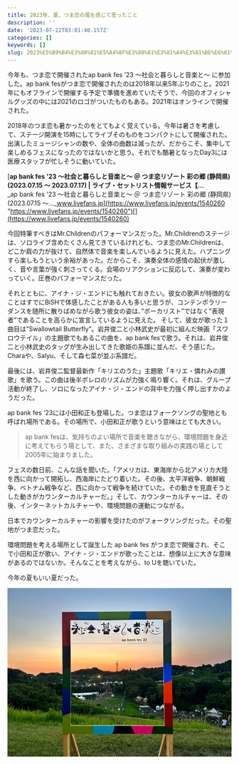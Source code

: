 ```yaml
---
title: 2023年、夏、つま恋の風を感じて思ったこと
description: ''
date: '2023-07-22T03:01:40.157Z'
categories: []
keywords: []
slug: 2023%E5%B9%B4%E3%80%81%E5%A4%8F%E3%80%81%E3%81%A4%E3%81%BE%E6%81%8B%E3%81%AE%E9%A2%A8%E3%82%92%E6%84%9F%E3%81%97%E3%82%99%E3%81%A6%E6%80%9D%E3%81%A...
---
```

今年も、つま恋で開催されたap bank fes ’23 〜社会と暮らしと音楽と〜 に参加した。ap bank fesがつま恋で開催されたのは2018年以来5年ぶりのこと。2021年にもオフラインで開催する予定で準備を進めていたそうで、今回のオフィシャルグッズの中には2021のロゴがついたものもある。2021年はオンラインで開催された。

2018年のつま恋も暑かったのをとてもよく覚えている。今年は暑さを考慮して、ステージ開演を15時にしてライブそのものをコンパクトにして開催された。出演したミュージシャンの数や、全体の曲数は減ったが、だからこそ、集中して楽しめるフェスになったのではないかと思う。それでも酷暑となったDay3には医療スタッフが忙しそうに動いていた。

[**ap bank fes '23 ～社会と暮らしと音楽と～ ＠ つま恋リゾート 彩の郷 (静岡県) (2023.07.15 ～ 2023.07.17) | ライブ・セットリスト情報サービス【…**  
_ap bank fes '23 ～社会と暮らしと音楽と～ ＠ つま恋リゾート 彩の郷 (静岡県) (2023.07.15 ～…_www.livefans.jp](https://www.livefans.jp/events/1540260 "https://www.livefans.jp/events/1540260")[](https://www.livefans.jp/events/1540260)

今回特筆すべきはMr.Childrenのパフォーマンスだった。Mr.Childrenのステージは、ソロライブ含めたくさん見てきているけれども、つま恋のMr.Childrenは、どこか肩の力が抜けて、自然体で音楽を楽しんでいるように見えた。ハプニングすら楽しもうという余裕があった。だからこそ、演奏全体の感情の起伏が激しく、音や言葉が強く刺さってくる。会場のリアクションに反応して、演奏が変わっていく。圧巻のパフォーマンスだった。

それとともに、アイナ・ジ・エンドにも触れておきたい。彼女の歌声が特徴的なことはすでにBiSHで体感したことがある人も多いと思うが、コンテンポラリーダンスを随所に散りばめながら歌う彼女の姿は、”ボーカリスト”ではなく”表現者”であることを高らかに宣言しているように見えた。 そして、彼女が歌った１曲目は”Swallowtail Butterfly”。岩井俊二と小林武史が最初に組んだ映画「スワロウテイル」の主題歌でもあるこの曲を、ap bank fesで歌う。それは、岩井俊二と小林武史のタッグが生み出してきた歌姫の系譜に並んだ、そう感じた。Charaや、Salyu、そして森七菜が並ぶ系譜だ。

最後には、岩井俊二監督最新作「キリエのうた」主題歌「キリエ・憐れみの讃歌」を歌う。この曲は後半ボレロのリズムが力強く鳴り響く。それは、グループ活動が終了し、ソロになったアイナ・ジ・エンドの背中を力強く押し出すかのようだった。

ap bank fes ‘23には小田和正も登場した。つま恋はフォークソングの聖地とも呼ばれ場所である。その場所で、小田和正が歌うという意味はとても大きい。

> ap bank fesは、気持ちのよい場所で音楽を聴きながら、環境問題を身近に考えてもらう場として、また、さまざまな取り組みの実践の場として2005年に始まりました。

フェスの数日前、こんな話を聞いた。「アメリカは、東海岸から北アメリカ大陸を西に向かって開拓し、西海岸にたどり着いた。その後、太平洋戦争、朝鮮戦争、ベトナム戦争など、西に向かって戦争を続けていた。その動きを見直そうとした動きがカウンターカルチャーだ。」そして、カウンターカルチャーは、その後、インターネットカルチャーや、環境問題の運動につながる。

日本でカウンターカルチャーの影響を受けたのがフォークソングだった。その聖地がつま恋だった。

環境問題を考える場所として誕生した ap bank fes がつま恋で開催され、そこで小田和正が歌い、アイナ・ジ・エンドが歌ったことは、想像以上に大きな意味があるのではないか。そんなことを考えながら、to Uを聴いていた。

今年の夏もいい夏だった。

![](1__87wISfd5lzO9hP40__psV6g.jpeg)
